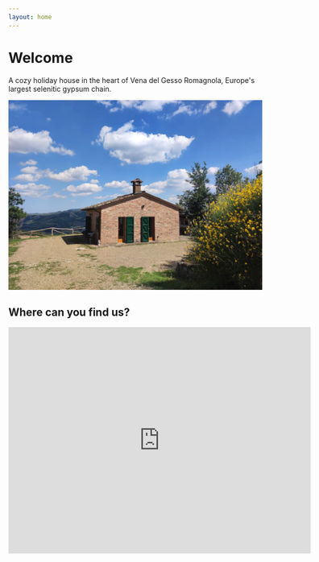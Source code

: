 ```yaml
---
layout: home
---
```

# Welcome

A cozy holiday house in the heart of Vena del Gesso Romagnola, Europe's largest selenitic gypsum chain.

![IlRoccolo](/assets/images/immagineprincipale.jpg)

## Where can you find us?

<iframe src="https://www.google.com/maps/embed?pb=!1m18!1m12!1m3!1d2858.999935479896!2d11.764963674706177!3d44.22765971508981!2m3!1f0!2f0!3f0!3m2!1i1024!2i768!4f13.1!3m3!1m2!1s0x132b475bd006100d%3A0x73d36ba666caa10d!2sIl%20Roccolo!5e0!3m2!1sit!2sbe!4v1727296235739!5m2!1sit!2sbe" width="600" height="450" style="border:0;" allowfullscreen="" loading="lazy" referrerpolicy="no-referrer-when-downgrade"></iframe>